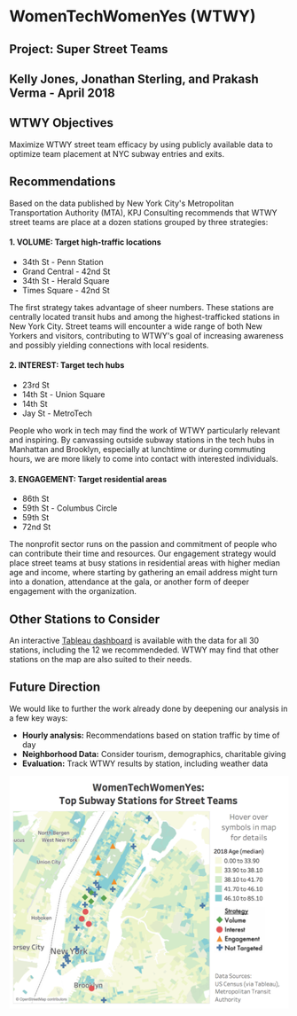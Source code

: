 # WomenTechWomenYes (WTWY)
## Project: Super Street Teams
## Kelly Jones, Jonathan Sterling, and Prakash Verma - April 2018
## WTWY Objectives
Maximize WTWY street team efficacy by using publicly available data to optimize team placement at NYC subway entries and exits.

## Recommendations  
Based on the data published by New York City's Metropolitan Transportation Authority (MTA), KPJ Consulting recommends that WTWY street teams are place at a dozen stations grouped by three strategies:
#### 1. VOLUME: Target high-traffic locations

- 34th St - Penn Station
- Grand Central - 42nd St
- 34th St - Herald Square
- Times Square - 42nd St

The first strategy takes advantage of sheer numbers. These stations are centrally located transit hubs and among the highest-trafficked stations in New York City. Street teams will encounter a wide range of both New Yorkers and visitors, contributing to WTWY's goal of increasing awareness and possibly yielding connections with local residents.

#### 2. INTEREST: Target tech hubs

- 23rd St
- 14th St - Union Square
- 14th St
- Jay St - MetroTech

People who work in tech may find the work of WTWY particularly relevant and inspiring. By canvassing outside subway stations in the tech hubs in Manhattan and Brooklyn, especially at lunchtime or during commuting hours, we are more likely to come into contact with interested individuals.

#### 3. ENGAGEMENT: Target residential areas

- 86th St
- 59th St - Columbus Circle
- 59th St
- 72nd St

The nonprofit sector runs on the passion and commitment of people who can contribute their time and resources. Our engagement strategy would place street teams at busy stations in residential areas with higher median age and income, where starting by gathering an email address might turn into a donation, attendance at the gala, or another form of deeper engagement with the organization.

## Other Stations to Consider

An interactive [Tableau dashboard](https://public.tableau.com/profile/kelly.jones4370#!/vizhome/shared/QP3FR7JB2) is available with the data for all 30 stations, including the 12 we recommendeded. WTWY may find that other stations on the map are also suited to their needs.

## Future Direction  
  
We would like to further the work already done by deepening our analysis in a few key ways:
- **Hourly analysis:** Recommendations based on station traffic by time of day
- **Neighborhood Data:** Consider tourism, demographics, charitable giving
- **Evaluation:** Track WTWY results by station, including weather data


![Tableau_image](./figures/tableau_screenshot.png)

